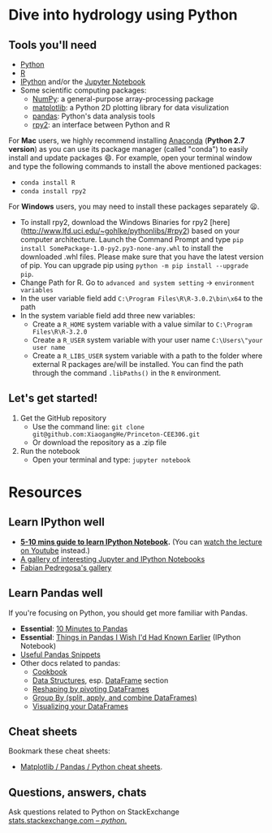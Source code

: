 # Dive into hydrology using Python 

## Tools you'll need
[Python]: http://www.python.org
[R]: https://www.r-project.org/
[IPython]: http://ipython.org
[Jupyter Notebook]: http://jupyter.org
[NumPy]: http://www.numpy.org
[matplotlib]: http://matplotlib.org
[pandas]: http://pandas.pydata.org/index.html
[rpy2]: https://rpy2.readthedocs.io/en/version_2.8.x/

- [Python]
- [R]
- [IPython] and/or the [Jupyter Notebook]
- Some scientific computing packages:
	- [NumPy]: a general-purpose array-processing package 
    - [matplotlib]: a Python 2D plotting library for data visulization
	- [pandas]: Python's data analysis tools
	- [rpy2]: an interface between Python and R

For **Mac** users, we highly recommend installing [Anaconda](https://www.continuum.io/downloads) (**Python 2.7 version**) as you can use its package manager (called "conda") to easily install and update packages :smile:. For example, open your terminal window and type the following commands to install the above mentioned packages:
- `conda install R`
- `conda install rpy2`

For **Windows** users, you may need to install these packages separately :frowning:. 
- To install rpy2, download the Windows Binaries for rpy2 [here] (http://www.lfd.uci.edu/~gohlke/pythonlibs/#rpy2) based on your computer architecture. Launch the Command Prompt and type `pip install SomePackage-1.0-py2.py3-none-any.whl` to install the downloaded .whl files. Please make sure that you have the latest version of pip. You can upgrade pip using `python -m pip install --upgrade pip`.
- Change Path for R. Go to `advanced and system setting` -> `environment variables`
- In the user variable field add `C:\Program Files\R\R-3.0.2\bin\x64` to the path
- In the system variable field add three new variables: 
    - Create a `R_HOME` system variable with a value similar to `C:\Program Files\R\R-3.2.0`
    - Create a `R_USER` system variable with your user name `C:\Users\"your user name`
    - Create a `R_LIBS_USER` system variable with a path to the folder where external R packages are/will be installed. You can find the path through the command `.libPaths()` in the `R` environment.

## Let's get started!
1. Get the GitHub repository
   - Use the command line: `git clone git@github.com:XiaogangHe/Princeton-CEE306.git` 
   - Or download the repository as a .zip file 
2. Run the notebook 
   - Open your terminal and type: `jupyter notebook`

# Resources

## Learn IPython well
*  **[5-10 mins guide to learn IPython Notebook](http://opentechschool.github.io/python-data-intro/core/notebook.html).** (You can [watch the lecture on Youtube](https://www.youtube.com/watch?v=qb7FT68tcA8) instead.)
* [A gallery of interesting Jupyter and IPython Notebooks](https://github.com/jupyter/jupyter/wiki/A-gallery-of-interesting-Jupyter-and-IPython-Notebooks)
* [Fabian Pedregosa's gallery](http://nb.bianp.net/sort/views/)

## Learn Pandas well

If you're focusing on Python, you should get more familiar with Pandas.

* **Essential**: [10 Minutes to Pandas](http://pandas.pydata.org/pandas-docs/stable/10min.html)
* **Essential**: [Things in Pandas I Wish I'd Had Known Earlier](http://nbviewer.ipython.org/github/rasbt/python_reference/blob/master/tutorials/things_in_pandas.ipynb) (IPython Notebook)
* [Useful Pandas Snippets](http://www.swegler.com/becky/blog/2014/08/06/useful-pandas-snippets/)
* Other docs related to pandas:
	* [Cookbook](http://pandas.pydata.org/pandas-docs/stable/cookbook.html)
	* [Data Structures](http://pandas.pydata.org/pandas-docs/stable/dsintro.html), esp. [DataFrame](http://pandas.pydata.org/pandas-docs/stable/dsintro.html#dataframe) section
	* [Reshaping by pivoting DataFrames](http://pandas.pydata.org/pandas-docs/version/0.15.0/reshaping.html)
	* [Group By (split, apply, and combine DataFrames)](http://pandas.pydata.org/pandas-docs/stable/groupby.html)
	* [Visualizing your DataFrames](http://pandas.pydata.org/pandas-docs/version/0.15.0/visualization.html)

## Cheat sheets

Bookmark these cheat sheets:

- [Matplotlib / Pandas / Python cheat sheets](https://drive.google.com/folderview?id=0ByIrJAE4KMTtaGhRcXkxNHhmY2M).

## Questions, answers, chats

Ask questions related to Python on StackExchange [stats.stackexchange.com – _python_.](http://stats.stackexchange.com/questions/tagged/python) 

